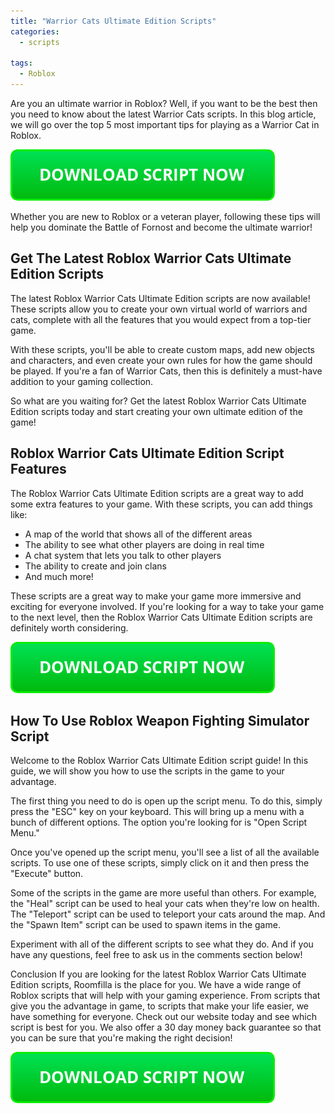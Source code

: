```yaml
---
title: "Warrior Cats Ultimate Edition Scripts"
categories:
  - scripts
  
tags:
  - Roblox
---
```


Are you an ultimate warrior in Roblox? Well, if you want to be the best then you need to know about the latest Warrior Cats scripts. In this blog article, we will go over the top 5 most important tips for playing as a Warrior Cat in Roblox.

[![script button](https://github.com/robloxpaste/robloxpaste.github.io/blob/main/script_button.png?raw=true)](https://rbxpaste.com/latest-script)


Whether you are new to Roblox or a veteran player, following these tips will help you dominate the Battle of Fornost and become the ultimate warrior!

## Get The Latest Roblox Warrior Cats Ultimate Edition Scripts

The latest Roblox Warrior Cats Ultimate Edition scripts are now available! These scripts allow you to create your own virtual world of warriors and cats, complete with all the features that you would expect from a top-tier game.

With these scripts, you'll be able to create custom maps, add new objects and characters, and even create your own rules for how the game should be played. If you're a fan of Warrior Cats, then this is definitely a must-have addition to your gaming collection.

So what are you waiting for? Get the latest Roblox Warrior Cats Ultimate Edition scripts today and start creating your own ultimate edition of the game!

## Roblox Warrior Cats Ultimate Edition Script Features
The Roblox Warrior Cats Ultimate Edition scripts are a great way to add some extra features to your game. With these scripts, you can add things like:

- A map of the world that shows all of the different areas
- The ability to see what other players are doing in real time
- A chat system that lets you talk to other players
- The ability to create and join clans
- And much more!

These scripts are a great way to make your game more immersive and exciting for everyone involved. If you're looking for a way to take your game to the next level, then the Roblox Warrior Cats Ultimate Edition scripts are definitely worth considering.

[![script button](https://github.com/robloxpaste/robloxpaste.github.io/blob/main/script_button.png?raw=true)](https://rbxpaste.com/latest-script)

## How To Use Roblox Weapon Fighting Simulator Script

Welcome to the Roblox Warrior Cats Ultimate Edition script guide! In this guide, we will show you how to use the scripts in the game to your advantage.

The first thing you need to do is open up the script menu. To do this, simply press the "ESC" key on your keyboard. This will bring up a menu with a bunch of different options. The option you're looking for is "Open Script Menu."

Once you've opened up the script menu, you'll see a list of all the available scripts. To use one of these scripts, simply click on it and then press the "Execute" button.

Some of the scripts in the game are more useful than others. For example, the "Heal" script can be used to heal your cats when they're low on health. The "Teleport" script can be used to teleport your cats around the map. And the "Spawn Item" script can be used to spawn items in the game.

 Experiment with all of the different scripts to see what they do. And if you have any questions, feel free to ask us in the comments section below!

Conclusion
If you are looking for the latest Roblox Warrior Cats Ultimate Edition scripts, Roomfilla is the place for you. We have a wide range of Roblox scripts that will help with your gaming experience. From scripts that give you the advantage in game, to scripts that make your life easier, we have something for everyone. Check out our website today and see which script is best for you. We also offer a 30 day money back guarantee so that you can be sure that you're making the right decision!

[![script button](https://github.com/robloxpaste/robloxpaste.github.io/blob/main/script_button.png?raw=true)](https://rbxpaste.com/latest-script)